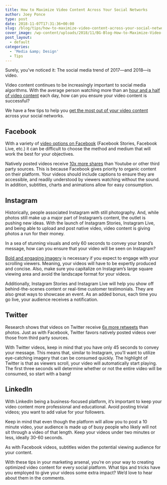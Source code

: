 ```yaml
---
title: How to Maximize Video Content Across Your Social Networks
author: Joey Ponce
type: post
date: 2018-11-07T17:31:36+00:00
slug: /blog/tips/how-to-maximize-video-content-across-your-social-networks
cover_image: /wp-content/uploads/2018/11/BG-Blog-How-to-Maximize-Video-Content-Across-Your-Social-Networks-1.png
post_layout:
  - default
categories:
  - 'Media &amp; Design'
  - Tips
---
```


<span style="font-weight: 400;">Surely, you’ve noticed it: The social media trend of 2017—and 2018—is video.</span>

<span style="font-weight: 400;">Video content continues to be increasingly important to social media algorithms. With the average person watching more than an </span>[<span style="font-weight: 400;">hour and a half of video content</span>][1] <span style="font-weight: 400;">each day, how can you ensure your video content is successful?</span>

<span style="font-weight: 400;">We have a few tips to help you </span>[<span style="font-weight: 400;">get the most out of your video content</span>][2] <span style="font-weight: 400;">across your social networks. </span>

## **Facebook**

<span style="font-weight: 400;">With a variety of </span>[<span style="font-weight: 400;">video options on Facebook</span>][3] <span style="font-weight: 400;">(Facebook Stories, Facebook Live, etc.) it can be difficult to choose the method and medium that will work the best for your objectives. </span>

<span style="font-weight: 400;">Natively posted videos receive </span>[<span style="font-weight: 400;">10x more shares</span>][4] <span style="font-weight: 400;">than Youtube or other third party sources. This is because Facebook gives priority to organic content on their platform. Your videos should include captions to ensure they are accessible, and readily understood by viewers watching without the sound. In addition, subtitles, charts and animations allow for easy consumption. </span>

## **Instagram**

<span style="font-weight: 400;">Historically, people associated Instagram with still photography. And, while photos still make up a major part of Instagram’s content, the outlet is pushing new ideas. With the launch of Instagram Stories, Instagram Live, and being able to upload and post native video, video content is giving photos a run for their money.</span>

<span style="font-weight: 400;">In a sea of stunning visuals and only 60 seconds to convey your brand’s message, how can you ensure that your video will be seen on Instagram? </span>

[<span style="font-weight: 400;">Bold and engaging imagery</span>][5] <span style="font-weight: 400;">is necessary if you expect to engage with your scrolling viewers. Meaning, your videos will have to be expertly produced and concise. Also, make sure you capitalize on Instagram’s large square viewing area and avoid the landscape format for your videos.</span>

<span style="font-weight: 400;">Additionally, Instagram Stories and Instagram Live will help you show off behind-the-scenes content or real-time customer testimonials. They are also great ways to showcase an event. As an added bonus, each time you go live, your audience receives a notification. </span>

## **Twitter**

<span style="font-weight: 400;">Research shows that videos on Twitter receive </span>[<span style="font-weight: 400;">6x more retweets</span>][6] <span style="font-weight: 400;">than photos. Just as with Facebook, Twitter favors natively posted videos over those from third party sources.</span>

<span style="font-weight: 400;">With Twitter videos, keep in mind that you have only 45 seconds to convey your message. This means that, similar to Instagram, you’ll want to utilize eye-catching imagery that can be consumed quickly. The highlight of Twitter is that as viewers scroll, your video will automatically start playing. The first three seconds will determine whether or not the entire video will be consumed, so start with a bang!</span>

## **LinkedIn**

<span style="font-weight: 400;">With LinkedIn being a business-focused platform, it’s important to keep your video content more professional and educational. Avoid posting trivial videos; you want to add value for your followers.</span>

<span style="font-weight: 400;">Keep in mind that even though the platform will allow you to post a 10 minute video, your audience is made up of busy people who likely will not sit through a video of that length. Keep your videos under two minutes or less, ideally 30-60 seconds. </span>

<span style="font-weight: 400;">As with Facebook videos, subtitles widen the potential viewing audience for your content.</span>

<span style="font-weight: 400;">With these tips in your marketing arsenal, you’re on your way to creating optimized video content for every social platform. What tips and tricks have you employed to give your videos some extra impact? We’d love to hear about them in the comments.</span>

[1]: https://www.wyzowl.com/video-marketing-statistics-2018/
[2]: /blog/social-media/5-tips-maximize-effectiveness-facebook-live-video
[3]: /blog/social-media-tips/5-ways-digital-marketers-tap-power-social-video
[4]: https://www.forbes.com/sites/johnkoetsier/2017/03/13/facebook-native-video-gets-10x-more-shares-than-youtube/#d910d491c66a
[5]: /blog/social-media-tips/5-design-must-haves-before-creating-your-social-ad
[6]: https://blog.bufferapp.com/social-media-video-marketing-statistics
